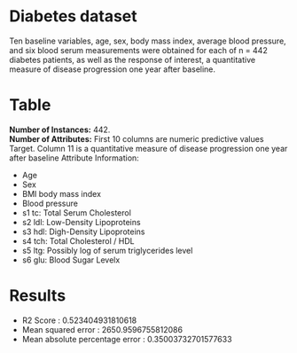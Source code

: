 # Diabetes dataset
Ten baseline variables, age, sex, body mass index, average blood pressure, and six blood serum measurements were obtained for each of n = 442 diabetes patients, as well as the response of interest, a quantitative measure of disease progression one year after baseline. 
# Table
**Number of Instances:** 442.  
**Number of Attributes:**
First 10 columns are numeric predictive values
Target. Column 11 is a quantitative measure of disease progression one year after baseline Attribute Information:
* Age
* Sex
* BMI body mass index
* Blood pressure
* s1 tc:  Total Serum Cholesterol
* s2 ldl: Low-Density Lipoproteins
* s3 hdl: Digh-Density Lipoproteins
* s4 tch: Total Cholesterol / HDL
* s5 ltg: Possibly log of serum triglycerides level
* s6 glu: Blood Sugar Levelx

# Results
* R2 Score :  0.523404931810618
* Mean squared error :  2650.9596755812086
* Mean absolute percentage error :  0.35003732701577633
